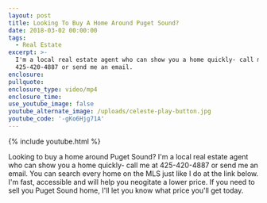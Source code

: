 ```yaml
---
layout: post
title: Looking To Buy A Home Around Puget Sound?
date: 2018-03-02 00:00:00
tags:
  - Real Estate
excerpt: >-
  I'm a local real estate agent who can show you a home quickly- call me at
  425-420-4887 or send me an email.
enclosure:
pullquote:
enclosure_type: video/mp4
enclosure_time:
use_youtube_image: false
youtube_alternate_image: /uploads/celeste-play-button.jpg
youtube_code: '-gKo6Hjg71A'
---
```


{% include youtube.html %}

Looking to buy a home around Puget Sound? I'm a local real estate agent who can show you a home quickly- call me at 425-420-4887 or send me an email. You can search every home on the MLS just like I do at the link below. I'm fast, accessible and will help you neogitate a lower price. If you need to sell you Puget Sound home, I'll let you know what price you'll get today.